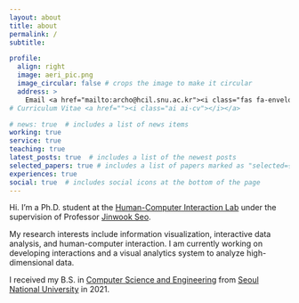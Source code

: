 ```yaml
---
layout: about
title: about
permalink: /
subtitle: 

profile:
  align: right
  image: aeri_pic.png
  image_circular: false # crops the image to make it circular
  address: >
    Email <a href="mailto:archo@hcil.snu.ac.kr"><i class="fas fa-envelope""></i></a><br> 
# Curriculum Vitae <a href=""><i class="ai ai-cv"></i></a>

# news: true  # includes a list of news items
working: true
service: true
teaching: true
latest_posts: true  # includes a list of the newest posts
selected_papers: true # includes a list of papers marked as "selected={true}"
experiences: true
social: true  # includes social icons at the bottom of the page
---
```


Hi. I’m a Ph.D. student at the [Human-Computer Interaction Lab](http://hcil.snu.ac.kr/) under the supervision of Professor [Jinwook Seo](http://hcil.snu.ac.kr/people/jinwook-seo). 


My research interests include information visualization, interactive data analysis, and human-computer interaction. I am currently working on developing interactions and a visual analytics system to analyze high-dimensional data.

I received my B.S. in [Computer Science and Engineering](https://cse.snu.ac.kr/) from [Seoul National University](https://www.snu.ac.kr/) in 2021.